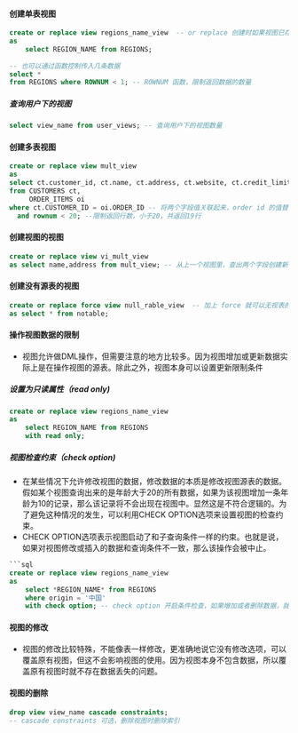 #### 创建单表视图
```sql
create or replace view regions_name_view  -- or replace 创建时如果视图已存在则覆盖
as  
    select REGION_NAME from REGIONS;
    
-- 也可以通过函数控制传入几条数据
select *  
from REGIONS where ROWNUM < 1; -- ROWNUM 函数，限制返回数据的数量
```
##### 查询用户下的视图
```sql
select view_name from user_views; -- 查询用户下的视图数量
```

#### 创建多表视图
```sql
create or replace view mult_view  
as  
select ct.customer_id, ct.name, ct.address, ct.website, ct.credit_limit  
from CUSTOMERS ct,  
     ORDER_ITEMS oi  
where ct.CUSTOMER_ID = oi.ORDER_ID -- 将两个字段值关联起来，order id 的值替换掉customer id 
  and rownum < 20; --限制返回行数，小于20，共返回19行
```

#### 创建视图的视图
```sql
create or replace view vi_mult_view  
as select name,address from mult_view; -- 从上一个视图里，查出两个字段创建新的视图
```

#### 创建没有源表的视图
```sql
create or replace force view null_rable_view  -- 加上 force 就可以无视表的存在直接创建视图
as select * from notable;
```

#### 操作视图数据的限制
- 视图允许做DML操作，但需要注意的地方比较多。因为视图增加或更新数据实际上是在操作视图的源表。除此之外，视图本身可以设置更新限制条件

##### 设置为只读属性（read only)
```sql
create or replace view regions_name_view  
as  
    select REGION_NAME from REGIONS
    with read only;
```

##### 视图检查约束（check option)
- 在某些情况下允许修改视图的数据，修改数据的本质是修改视图源表的数据。假如某个视图查询出来的是年龄大于20的所有数据，如果为该视图增加一条年龄为10的记录，那么该记录将不会出现在视图中。显然这是不符合逻辑的。为了避免这种情况的发生，可以利用CHECK OPTION选项来设置视图的检查约束。
- CHECK OPTION选项表示视图启动了和子查询条件一样的约束。也就是说，如果对视图修改或插入的数据和查询条件不一致，那么该操作会被中止。
```sql
```sql
create or replace view regions_name_view  
as  
    select *REGION_NAME* from REGIONS
    where origin = '中国'
    with check option; -- check option 开启条件检查，如果增加或者删除数据，就要符合where后的条件
```

#### 视图的修改
- 视图的修改比较特殊，不能像表一样修改，更准确地说它没有修改选项，可以覆盖原有视图，但这不会影响视图的使用。因为视图本身不包含数据，所以覆盖原有视图时就不存在数据丢失的问题。

#### 视图的删除
```sql
drop view view_name cascade constraints;
-- cascade constraints 可选，删除视图时删除索引
```
